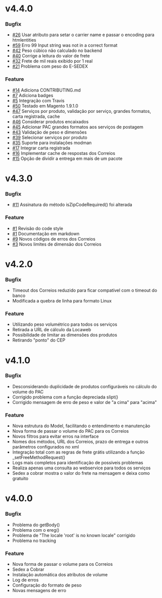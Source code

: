# v4.4.0

### Bugfix

- [#26](https://github.com/pedro-teixeira/correios/issues/26) Usar atributo para setar o carrier name e passar o encoding para htmlentities
- [#59](https://github.com/pedro-teixeira/correios/issues/59) Erro 99 Input string was not in a correct format
- [#42](https://github.com/pedro-teixeira/correios/issues/42) Peso cúbico não calculado no backend
- [#40](https://github.com/pedro-teixeira/correios/issues/40) Corrige a leitura do valor de frete
- [#32](https://github.com/pedro-teixeira/correios/issues/32) Frete de mil reais exibido por 1 real
- [#21](https://github.com/pedro-teixeira/correios/issues/21) Problema com peso do E-SEDEX

### Feature

- [#14](https://github.com/pedro-teixeira/correios/issues/14) Adiciona CONTRIBUTING.md
- [#7](https://github.com/pedro-teixeira/correios/issues/7) Adiciona badges
- [#5](https://github.com/pedro-teixeira/correios/issues/5) Integração com Travis
- [#50](https://github.com/pedro-teixeira/correios/issues/50) Testado em Magento 1.9.1.0
- [#47](https://github.com/pedro-teixeira/correios/issues/47) Serviços por produto, validação por serviço, grandes formatos, carta registrada, cache
- [#46](https://github.com/pedro-teixeira/correios/issues/46) Considerar produtos encaixados
- [#45](https://github.com/pedro-teixeira/correios/issues/45) Adicionar PAC grandes formatos aos serviços de postagem
- [#43](https://github.com/pedro-teixeira/correios/issues/43) Validação de peso e dimensões
- [#39](https://github.com/pedro-teixeira/correios/issues/39) Selecionar serviços por produto
- [#35](https://github.com/pedro-teixeira/correios/issues/35) Suporte para instalações modman
- [#17](https://github.com/pedro-teixeira/correios/issues/17) Integrar carta registrada
- [#16](https://github.com/pedro-teixeira/correios/issues/16) Implementar cache de respostas dos Correios
- [#15](https://github.com/pedro-teixeira/correios/issues/15) Opção de dividir a entrega em mais de um pacote

# v4.3.0

### Bugfix

- [#11](https://github.com/pedro-teixeira/correios/issues/11) Assinatura do método isZipCodeRequired() foi alterada

### Feature

- [#1](https://github.com/pedro-teixeira/correios/issues/1) Revisão do code style
- [#1](https://github.com/pedro-teixeira/correios/issues/1) Documentação em markdown
- [#9](https://github.com/pedro-teixeira/correios/issues/9) Novos códigos de erros dos Correios
- [#3](https://github.com/pedro-teixeira/correios/issues/3) Novos limites de dimensão dos Correios

# v4.2.0

### Bugfix

- Timeout dos Correios reduzido para ficar compatível com o timeout do banco
- Modificada a quebra de linha para formato Linux

### Feature

- Utilizando peso volumétrico para todos os serviços
- Retirada a URL de cálculo da Locaweb
- Possibilidade de limitar as dimensões dos produtos
- Retirando "ponto" do CEP

# v4.1.0

### Bugfix

- Desconsiderando duplicidade de produtos configuráveis no cálculo do volume do PAC
- Corrigido problema com a função depreciada slipt()
- Corrigido mensagem de erro de peso e valor de "a cima" para "acima"

### Feature

- Nova estrutura do Model, facilitando o entendimento e manutenção
- Nova forma de passar o volume do PAC para os Correios
- Novos filtros para evitar erros na interface
- Nomes dos métodos, URL dos Correios, prazo de entrega e outros
  parâmetros configurados no xml
- Integração total com as regras de frete grátis utilizando a função _setFreeMethodRequest()
- Logs mais completos para identificação de possíveis problemas
- Realiza apenas uma consulta ao webservice para todos os serviços
- Sedex a cobrar mostra o valor do frete na mensagem e deixa como gratuito

# v4.0.0

### Bugfix

- Problema do getBody()
- Problema com o ereg()
- Problema de "The locale 'root' is no known locale" corrigido
- Problema no tracking

### Feature

- Nova forma de passar o volume para os Correios
- Sedex a Cobrar
- Instalação automática dos atributos de volume
- Log de erros
- Configuração do formato de peso
- Novas mensagens de erro
